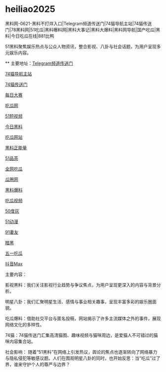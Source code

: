 # heiliao2025
黑料网-0621-黑料不打烊入口|Telegram频道传送门|74猫导航主站|74猫传送门|78黑料网|51吃瓜|黑料曝料网|黑料大事记|黑料大爆料|黑料网导航|国产吃瓜|黑料|今日吃瓜在线|881比鸭

51黑料聚焦娱乐热点与公众人物资讯，整合影视、八卦与社会话题，为用户呈现多元娱乐内容。

** 主要地址：<a href="https://74mao.com/">Telegram频道传送门</a>

<a href="https://74mao.com/">74猫导航主站</a>

<a href="https://74mao.com/">74猫传送门</a>

<a href="https://pc1-26.pages.dev/">每日大赛</a>

<a href="https://cg1-39.pages.dev/">吃瓜网</a>

<a href="https://pc2-25.pages.dev/">51短视频</a>

<a href="https://pc10-24.pages.dev/">今日黑料</a>

<a href="https://cg1-27.pages.dev/">吃瓜网站</a>

<a href="https://cg8-12.pages.dev/">黑料正能量</a>

<a href="https://pc8-34.pages.dev/">51品茶</a>

<a href="https://cg4-21.pages.dev/">全网吃瓜</a>

<a href="https://cg6-21.pages.dev/">瓜圈网</a>

<a href="https://cg5-24.pages.dev/">黑料爆料</a>

<a href="https://cg9-07.pages.dev/">吃瓜视频</a>

<a href="https://duhui.pages.dev/">50度灰</a>

<a href="https://51dongman-03.pages.dev/">51动漫</a>

<a href="https://qiyou03.pages.dev/">91妻友</a>

<a href="https://anhei-3.pages.dev/">暗黑</a>

<a href="https://chigua-wuyi.pages.dev/">五一吃瓜</a>

<a href="https://douyin-03.pages.dev/">抖音Max</a>

主要内容：

影视黑料：我们关注影视行业趋势与争议焦点，为用户呈现更深入的内容与背景分析。

明星八卦：我们汇聚明星生活、感情与事业相关趣事，呈现丰富多彩的娱乐圈面貌。

吃瓜爆料：借助社交平台与匿名投稿，网站揭示了许多主流媒体之外的事件，展现网络文化的多样性。

74猫：74猫传送门汇集高清猫图、趣味视频与猫咪周边，是爱猫人不可错过的猫咪内容集合站。

社会影响：
随着“51黑料”在网络上引发热议，舆论的焦点也逐渐转向了网络暴力与隐私侵犯等敏感议题。人们在围观明星八卦的同时，也开始反思：当“吃瓜”过了界，谁来守护个人的尊严与边界？
